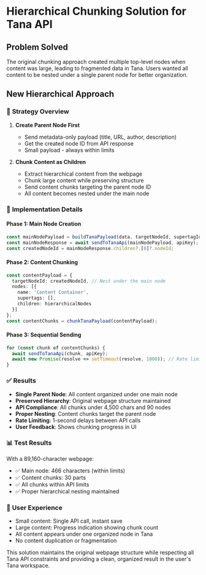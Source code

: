 # Hierarchical Chunking Solution for Tana API

## Problem Solved

The original chunking approach created multiple top-level nodes when content was large, leading to fragmented data in Tana. Users wanted all content to be nested under a single parent node for better organization.

## New Hierarchical Approach

### 🎯 **Strategy Overview**

1. **Create Parent Node First**
   - Send metadata-only payload (title, URL, author, description)
   - Get the created node ID from API response
   - Small payload - always within limits

2. **Chunk Content as Children**
   - Extract hierarchical content from the webpage
   - Chunk large content while preserving structure
   - Send content chunks targeting the parent node ID
   - All content becomes nested under the main node

### 🔧 **Implementation Details**

#### Phase 1: Main Node Creation
```typescript
const mainNodePayload = buildTanaPayload(data, targetNodeId, supertagId, fieldIds);
const mainNodeResponse = await sendToTanaApi(mainNodePayload, apiKey);
const createdNodeId = mainNodeResponse.children?.[0]?.nodeId;
```

#### Phase 2: Content Chunking
```typescript
const contentPayload = {
  targetNodeId: createdNodeId, // Nest under the main node
  nodes: [{
    name: 'Content Container',
    supertags: [],
    children: hierarchicalNodes
  }]
};
const contentChunks = chunkTanaPayload(contentPayload);
```

#### Phase 3: Sequential Sending
```typescript
for (const chunk of contentChunks) {
  await sendToTanaApi(chunk, apiKey);
  await new Promise(resolve => setTimeout(resolve, 1000)); // Rate limiting
}
```

### ✅ **Results**

- **Single Parent Node**: All content organized under one main node
- **Preserved Hierarchy**: Original webpage structure maintained
- **API Compliance**: All chunks under 4,500 chars and 90 nodes
- **Proper Nesting**: Content chunks target the parent node
- **Rate Limiting**: 1-second delays between API calls
- **User Feedback**: Shows chunking progress in UI

### 📊 **Test Results**

With a 89,160-character webpage:
- ✅ Main node: 466 characters (within limits)
- ✅ Content chunks: 30 parts
- ✅ All chunks within API limits
- ✅ Proper hierarchical nesting maintained

### 🚀 **User Experience**

- Small content: Single API call, instant save
- Large content: Progress indication showing chunk count
- All content appears under one organized node in Tana
- No content duplication or fragmentation

This solution maintains the original webpage structure while respecting all Tana API constraints and providing a clean, organized result in the user's Tana workspace. 